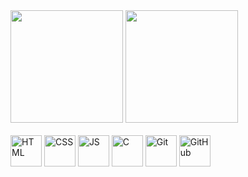 <div>
  <img height="180em" src="https://github-readme-stats.vercel.app/api?username=lucascatuyama&count_private=true&show_icons=true&theme=tokyonight">

 <img height="180em" src="https://github-readme-stats.vercel.app/api/top-langs/?username=lucascatuyama&layout=compact&theme=tokyonight">
</div>


<div style="disyplay: inline_block"><br>
  <img align="center" alt="HTML" height="50" witdh="60" src="https://cdn.jsdelivr.net/gh/devicons/devicon/icons/html5/html5-original.svg">
  <img align="center" alt="CSS" height="50" witdh="60" src="https://cdn.jsdelivr.net/gh/devicons/devicon/icons/css3/css3-original.svg">
  <img align="center" alt="JS" height="50" witdh="60" src="https://cdn.jsdelivr.net/gh/devicons/devicon/icons/javascript/javascript-original.svg">
  <img align="center" alt="C" height="50" witdh="60" src="https://cdn.jsdelivr.net/gh/devicons/devicon/icons/c/c-original.svg">
  <img align="center" alt="Git" height="50" witdh="60" src="https://cdn.jsdelivr.net/gh/devicons/devicon/icons/git/git-original.svg">
  <img align="center" alt="GitHub" height="50" witdh="60" src="https://cdn.jsdelivr.net/gh/devicons/devicon/icons/github/github-original.svg">
</div>

<div>
  
</div>
